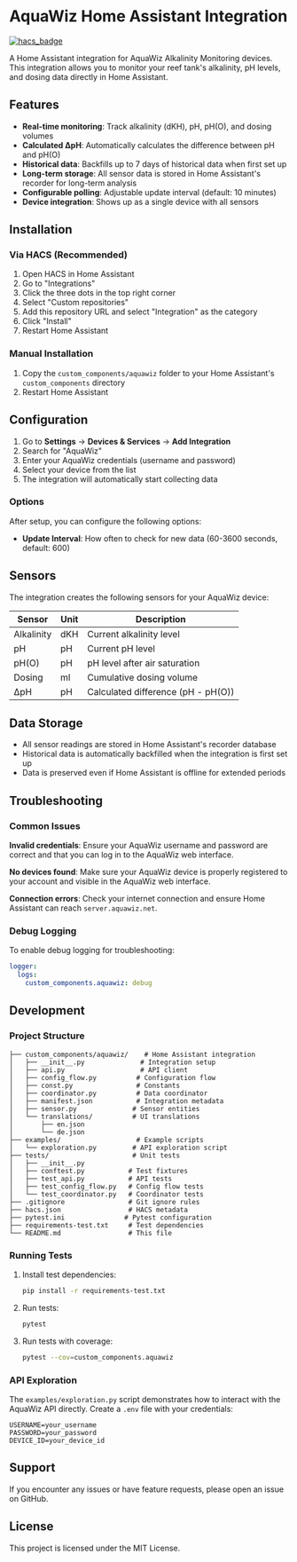 # AquaWiz Home Assistant Integration

[![hacs_badge](https://img.shields.io/badge/HACS-Custom-orange.svg)](https://github.com/custom-components/hacs)

A Home Assistant integration for AquaWiz Alkalinity Monitoring devices. This integration allows you to monitor your reef tank's alkalinity, pH levels, and dosing data directly in Home Assistant.

## Features

- **Real-time monitoring**: Track alkalinity (dKH), pH, pH(O), and dosing volumes
- **Calculated ΔpH**: Automatically calculates the difference between pH and pH(O)
- **Historical data**: Backfills up to 7 days of historical data when first set up
- **Long-term storage**: All sensor data is stored in Home Assistant's recorder for long-term analysis
- **Configurable polling**: Adjustable update interval (default: 10 minutes)
- **Device integration**: Shows up as a single device with all sensors

## Installation

### Via HACS (Recommended)

1. Open HACS in Home Assistant
2. Go to "Integrations"
3. Click the three dots in the top right corner
4. Select "Custom repositories"
5. Add this repository URL and select "Integration" as the category
6. Click "Install"
7. Restart Home Assistant

### Manual Installation

1. Copy the `custom_components/aquawiz` folder to your Home Assistant's `custom_components` directory
2. Restart Home Assistant

## Configuration

1. Go to **Settings** → **Devices & Services** → **Add Integration**
2. Search for "AquaWiz"
3. Enter your AquaWiz credentials (username and password)
4. Select your device from the list
5. The integration will automatically start collecting data

### Options

After setup, you can configure the following options:

- **Update Interval**: How often to check for new data (60-3600 seconds, default: 600)

## Sensors

The integration creates the following sensors for your AquaWiz device:

| Sensor | Unit | Description |
|--------|------|-------------|
| Alkalinity | dKH | Current alkalinity level |
| pH | pH | Current pH level |
| pH(O) | pH | pH level after air saturation |
| Dosing | ml | Cumulative dosing volume |
| ΔpH | pH | Calculated difference (pH - pH(O)) |

## Data Storage

- All sensor readings are stored in Home Assistant's recorder database
- Historical data is automatically backfilled when the integration is first set up
- Data is preserved even if Home Assistant is offline for extended periods

## Troubleshooting

### Common Issues

**Invalid credentials**: Ensure your AquaWiz username and password are correct and that you can log in to the AquaWiz web interface.

**No devices found**: Make sure your AquaWiz device is properly registered to your account and visible in the AquaWiz web interface.

**Connection errors**: Check your internet connection and ensure Home Assistant can reach `server.aquawiz.net`.

### Debug Logging

To enable debug logging for troubleshooting:

```yaml
logger:
  logs:
    custom_components.aquawiz: debug
```

## Development

### Project Structure

```
├── custom_components/aquawiz/    # Home Assistant integration
│   ├── __init__.py              # Integration setup
│   ├── api.py                   # API client
│   ├── config_flow.py          # Configuration flow
│   ├── const.py                # Constants
│   ├── coordinator.py          # Data coordinator
│   ├── manifest.json           # Integration metadata
│   ├── sensor.py              # Sensor entities
│   └── translations/          # UI translations
│       ├── en.json
│       └── de.json
├── examples/                   # Example scripts
│   └── exploration.py         # API exploration script
├── tests/                     # Unit tests
│   ├── __init__.py
│   ├── conftest.py           # Test fixtures
│   ├── test_api.py           # API tests
│   ├── test_config_flow.py   # Config flow tests
│   └── test_coordinator.py   # Coordinator tests
├── .gitignore                # Git ignore rules
├── hacs.json                 # HACS metadata
├── pytest.ini               # Pytest configuration
├── requirements-test.txt     # Test dependencies
└── README.md                 # This file
```

### Running Tests

1. Install test dependencies:
   ```bash
   pip install -r requirements-test.txt
   ```

2. Run tests:
   ```bash
   pytest
   ```

3. Run tests with coverage:
   ```bash
   pytest --cov=custom_components.aquawiz
   ```

### API Exploration

The `examples/exploration.py` script demonstrates how to interact with the AquaWiz API directly. Create a `.env` file with your credentials:

```env
USERNAME=your_username
PASSWORD=your_password
DEVICE_ID=your_device_id
```

## Support

If you encounter any issues or have feature requests, please open an issue on GitHub.

## License

This project is licensed under the MIT License.